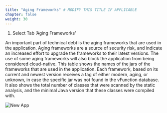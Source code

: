 ```yaml
---
title: "Aging Frameworks" # MODIFY THIS TITLE IF APPLICABLE
chapter: false
weight: 30
---
```


1)	Select Tab ‘Aging Frameworks’

An important part of technical debt is the aging frameworks that are used in the application. Aging frameworks are a source of security risk, and indicate an increased effort to upgrade the frameworks to their latest versions. The use of some aging frameworks will also block the application from being considered cloud-native.
This table shows the names of the jars of the frameworks that are used in the application.
Each framework, based on its current and newest version receives a tag of either modern, aging, or unknown, in case the specific jar was not found in the vFunction database.
It also shows the total number of classes that were scanned by the static analysis, and the minimal Java version that these classes were compiled with.


![New App](/images/AH-report4.png)
